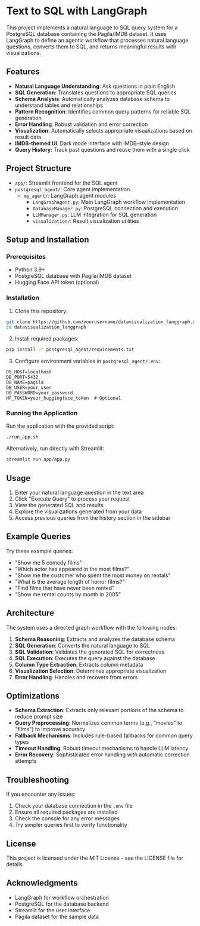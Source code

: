 # Text to SQL with LangGraph

This project implements a natural language to SQL query system for a PostgreSQL database containing the Pagila/IMDB dataset. It uses LangGraph to define an agentic workflow that processes natural language questions, converts them to SQL, and returns meaningful results with visualizations.

## Features

- **Natural Language Understanding**: Ask questions in plain English
- **SQL Generation**: Translates questions to appropriate SQL queries
- **Schema Analysis**: Automatically analyzes database schema to understand tables and relationships
- **Pattern Recognition**: Identifies common query patterns for reliable SQL generation
- **Error Handling**: Robust validation and error correction
- **Visualization**: Automatically selects appropriate visualizations based on result data
- **IMDB-themed UI**: Dark mode interface with IMDB-style design
- **Query History**: Track past questions and reuse them with a single click

## Project Structure

- `app/`: Streamlit frontend for the SQL agent
- `postgresql_agent/`: Core agent implementation
  - `my_agent/`: LangGraph agent modules
    - `LangGraphAgent.py`: Main LangGraph workflow implementation
    - `DatabaseManager.py`: PostgreSQL connection and execution
    - `LLMManager.py`: LLM integration for SQL generation
    - `visualization/`: Result visualization utilities

## Setup and Installation

### Prerequisites

- Python 3.9+
- PostgreSQL database with Pagila/IMDB dataset
- Hugging Face API token (optional)

### Installation

1. Clone this repository:
```bash
git clone https://github.com/yourusername/datavisualization_langgraph.git
cd datavisualization_langgraph
```

2. Install required packages:
```bash
pip install -r postgresql_agent/requirements.txt
```

3. Configure environment variables in `postgresql_agent/.env`:
```
DB_HOST=localhost
DB_PORT=5432
DB_NAME=pagila
DB_USER=your_user
DB_PASSWORD=your_password
HF_TOKEN=your_huggingface_token  # Optional
```

### Running the Application

Run the application with the provided script:
```bash
./run_app.sh
```

Alternatively, run directly with Streamlit:
```bash
streamlit run app/app.py
```

## Usage

1. Enter your natural language question in the text area
2. Click "Execute Query" to process your request
3. View the generated SQL and results
4. Explore the visualizations generated from your data
5. Access previous queries from the history section in the sidebar

## Example Queries

Try these example queries:

- "Show me 5 comedy films"
- "Which actor has appeared in the most films?"
- "Show me the customer who spent the most money on rentals"
- "What is the average length of horror films?"
- "Find films that have never been rented"
- "Show me rental counts by month in 2005"

## Architecture

The system uses a directed graph workflow with the following nodes:

1. **Schema Reasoning**: Extracts and analyzes the database schema
2. **SQL Generation**: Converts the natural language to SQL
3. **SQL Validation**: Validates the generated SQL for correctness
4. **SQL Execution**: Executes the query against the database
5. **Column Type Extraction**: Extracts column metadata
6. **Visualization Selection**: Determines appropriate visualization
7. **Error Handling**: Handles and recovers from errors

## Optimizations

- **Schema Extraction**: Extracts only relevant portions of the schema to reduce prompt size
- **Query Preprocessing**: Normalizes common terms (e.g., "movies" to "films") to improve accuracy
- **Fallback Mechanisms**: Includes rule-based fallbacks for common query types
- **Timeout Handling**: Robust timeout mechanisms to handle LLM latency
- **Error Recovery**: Sophisticated error handling with automatic correction attempts

## Troubleshooting

If you encounter any issues:

1. Check your database connection in the `.env` file
2. Ensure all required packages are installed
3. Check the console for any error messages
4. Try simpler queries first to verify functionality

## License

This project is licensed under the MIT License - see the LICENSE file for details.

## Acknowledgments

- LangGraph for workflow orchestration
- PostgreSQL for the database backend
- Streamlit for the user interface
- Pagila dataset for the sample data

